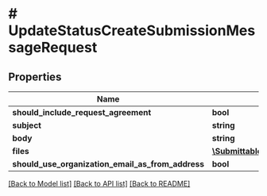 # # UpdateStatusCreateSubmissionMessageRequest

## Properties

Name | Type | Description | Notes
------------ | ------------- | ------------- | -------------
**should_include_request_agreement** | **bool** |  | [optional]
**subject** | **string** |  |
**body** | **string** |  |
**files** | [**\Submittable\Model\FileRequest[]**](FileRequest.md) |  | [optional]
**should_use_organization_email_as_from_address** | **bool** |  | [optional]

[[Back to Model list]](../../README.md#models) [[Back to API list]](../../README.md#endpoints) [[Back to README]](../../README.md)

